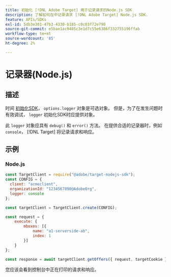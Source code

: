 ```yaml
---
title: 初始化 [!DNL Adobe Target] 用于记录请求的Node.js SDK
description: 了解如何在中记录请求 [!DNL Adobe Target] Node.js SDK.
feature: APIs/SDKs
exl-id: 5db3e301-47b3-4330-b185-c0c03f72e790
source-git-commit: e5bae1ac9485c3e1d7c55e6386f332755196ffab
workflow-type: tm+mt
source-wordcount: '85'
ht-degree: 2%

---
```


# 记录器(Node.js)

## 描述

时间 [初始化SDK](initialize-sdk.md)， `options.logger` 对象是可选对象。 但是，为了在发生问题时有效调试， `logger` 初始化SDK时应提供对象。

此 `logger` 对象应具有 `debug()` 和 `error()` 方法。 在提供合适的记录器时，例如 `console`， [!DNL Target] 将记录请求和响应。

## 示例

### Node.js

```js {line-numbers="true"}
const TargetClient = require("@adobe/target-nodejs-sdk");
const CONFIG = {
  client: "acmeclient",
  organizationId: "1234567890@AdobeOrg",
  logger: console
};

const targetClient = TargetClient.create(CONFIG);

const request = {
    execute: {
        mboxes: [{
            name: "a1-serverside-ab",
            index: 1
        }]
    }
};

const response = await targetClient.getOffers({ request, targetCookie });
```

您应该会看到控制台中正在打印的请求和响应。
